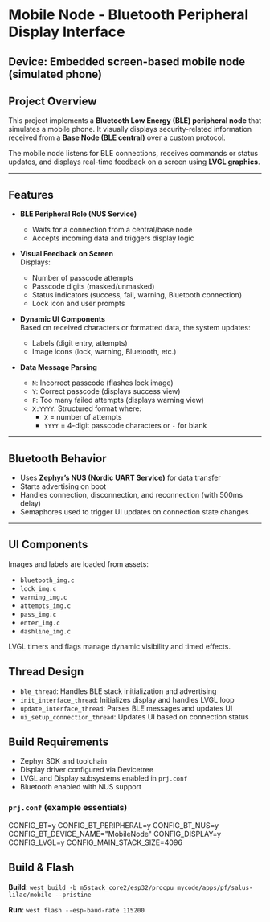 # Mobile Node - Bluetooth Peripheral Display Interface

**Device:** Embedded screen-based mobile node (simulated phone)
---

## Project Overview

This project implements a **Bluetooth Low Energy (BLE) peripheral node** that simulates a mobile phone. It visually displays security-related information received from a **Base Node (BLE central)** over a custom protocol.

The mobile node listens for BLE connections, receives commands or status updates, and displays real-time feedback on a screen using **LVGL graphics**.

---

## Features

- **BLE Peripheral Role (NUS Service)**  
  - Waits for a connection from a central/base node
  - Accepts incoming data and triggers display logic

- **Visual Feedback on Screen**  
  Displays:
  - Number of passcode attempts
  - Passcode digits (masked/unmasked)
  - Status indicators (success, fail, warning, Bluetooth connection)
  - Lock icon and user prompts

- **Dynamic UI Components**  
  Based on received characters or formatted data, the system updates:
  - Labels (digit entry, attempts)
  - Image icons (lock, warning, Bluetooth, etc.)

- **Data Message Parsing**
  - `N`: Incorrect passcode (flashes lock image)
  - `Y`: Correct passcode (displays success view)
  - `F`: Too many failed attempts (displays warning view)
  - `X:YYYY`: Structured format where:
    - `X` = number of attempts
    - `YYYY` = 4-digit passcode characters or `-` for blank

---

## Bluetooth Behavior

- Uses **Zephyr’s NUS (Nordic UART Service)** for data transfer
- Starts advertising on boot
- Handles connection, disconnection, and reconnection (with 500ms delay)
- Semaphores used to trigger UI updates on connection state changes

---

## UI Components

Images and labels are loaded from assets:
- `bluetooth_img.c`
- `lock_img.c`
- `warning_img.c`
- `attempts_img.c`
- `pass_img.c`
- `enter_img.c`
- `dashline_img.c`

LVGL timers and flags manage dynamic visibility and timed effects.

## Thread Design

- `ble_thread`: Handles BLE stack initialization and advertising
- `init_interface_thread`: Initializes display and handles LVGL loop
- `update_interface_thread`: Parses BLE messages and updates UI
- `ui_setup_connection_thread`: Updates UI based on connection status

## Build Requirements

- Zephyr SDK and toolchain
- Display driver configured via Devicetree
- LVGL and Display subsystems enabled in `prj.conf`
- Bluetooth enabled with NUS support

### `prj.conf` (example essentials)
CONFIG_BT=y
CONFIG_BT_PERIPHERAL=y
CONFIG_BT_NUS=y
CONFIG_BT_DEVICE_NAME="MobileNode"
CONFIG_DISPLAY=y
CONFIG_LVGL=y
CONFIG_MAIN_STACK_SIZE=4096

## Build & Flash
**Build**: `west build -b m5stack_core2/esp32/procpu mycode/apps/pf/salus-lilac/mobile --pristine`

**Run**: `west flash --esp-baud-rate 115200`
